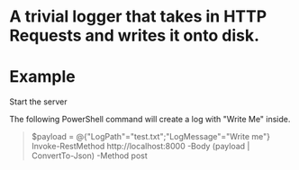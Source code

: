 ﻿# A trivial logger that takes in HTTP Requests and writes it onto disk.

# Example

Start the server

The following PowerShell command will create a log with "Write Me" inside.
> $payload = @{"LogPath"="test.txt";"LogMessage"="Write me"}
> Invoke-RestMethod http://localhost:8000 -Body $($payload | ConvertTo-Json)  -Method post

